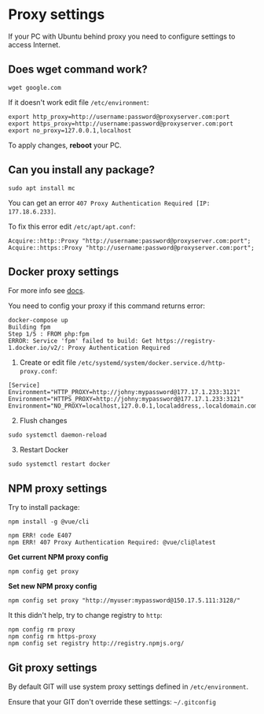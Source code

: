 # Proxy settings

If your PC with Ubuntu behind proxy you need to configure settings to access Internet.

## Does wget command work?

```
wget google.com
```

If it doesn't work edit file `/etc/environment`:

```
export http_proxy=http://username:password@proxyserver.com:port
export https_proxy=http://username:password@proxyserver.com:port
export no_proxy=127.0.0.1,localhost
```

To apply changes, **reboot** your PC.

## Can you install any package?

```
sudo apt install mc
```

You can get an error `407 Proxy Authentication Required [IP: 177.18.6.233]`.

To fix this error edit `/etc/apt/apt.conf`:

```
Acquire::http::Proxy "http://username:password@proxyserver.com:port";
Acquire::https::Proxy "http://username:password@proxyserver.com:port";
```

## Docker proxy settings

For more info see [docs](https://docs.docker.com/config/daemon/systemd/).

You need to config your proxy if this command returns error:

```
docker-compose up
Building fpm
Step 1/5 : FROM php:fpm
ERROR: Service 'fpm' failed to build: Get https://registry-1.docker.io/v2/: Proxy Authentication Required
```

1. Create or edit file `/etc/systemd/system/docker.service.d/http-proxy.conf`:

```
[Service]
Environment="HTTP_PROXY=http://johny:mypassword@177.17.1.233:3121"
Environment="HTTPS_PROXY=http://johny:mypassword@177.17.1.233:3121"
Environment="NO_PROXY=localhost,127.0.0.1,localaddress,.localdomain.com"
```

2. Flush changes

```
sudo systemctl daemon-reload
```

3. Restart Docker

```
sudo systemctl restart docker
```

## NPM proxy settings

Try to install package:

```
npm install -g @vue/cli

npm ERR! code E407
npm ERR! 407 Proxy Authentication Required: @vue/cli@latest
```

**Get current NPM proxy config**

```
npm config get proxy
```

**Set new NPM proxy config**

```
npm config set proxy "http://myuser:mypassword@150.17.5.111:3128/"
```

It this didn't help, try to change registry to `http`:

```
npm config rm proxy
npm config rm https-proxy
npm config set registry http://registry.npmjs.org/
```

## Git proxy settings

By default GIT will use system proxy settings defined in `/etc/environment`.

Ensure that your GIT don't override these settings: `~/.gitconfig`

